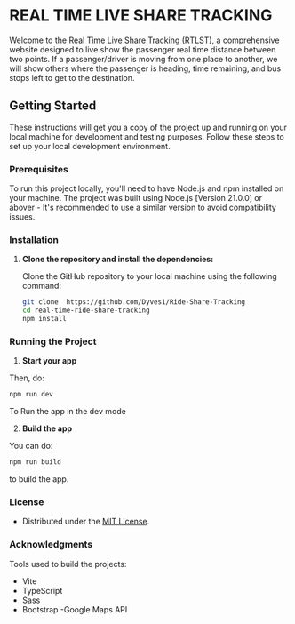 # REAL TIME LIVE SHARE TRACKING

Welcome to the [Real Time Live Share Tracking (RTLST)](https://ride-share-tracking.vercel.app/), a comprehensive website designed to live show the passenger real time distance between two points. If a passenger/driver is moving from one place to another, we will show others where the passenger is heading, time remaining, and bus stops left to get to the destination.

## Getting Started

These instructions will get you a copy of the project up and running on your local machine for development and testing purposes. Follow these steps to set up your local development environment.

### Prerequisites

To run this project locally, you'll need to have Node.js and npm installed on your machine. The project was built using Node.js [Version 21.0.0] or abover - It's recommended to use a similar version to avoid compatibility issues.

### Installation

1. **Clone the repository and install the dependencies:**

   Clone the GitHub repository to your local machine using the following command:

   ```bash
   git clone  https://github.com/Dyves1/Ride-Share-Tracking
   cd real-time-ride-share-tracking
   npm install

   ```

### Running the Project

  1. **Start your app**

   Then, do:

   ```bash
   npm run dev
  ```

  To Run the app in the dev mode

  2. **Build the app**

   You can do:

   ```bash
   npm run build

  ```

  to build the app.

### License

- Distributed under the [MIT License](https://github.com/git/git-scm.com/blob/main/MIT-LICENSE.txt).

### Acknowledgments

Tools used to build the projects: 

- Vite
- TypeScript
- Sass
- Bootstrap
-Google Maps API

